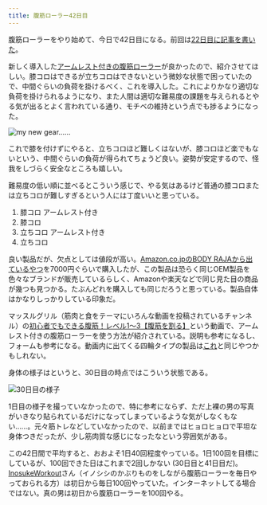 ```yaml
---
title: 腹筋ローラー42日目
---
```

腹筋ローラーをやり始めて、今日で42日目になる。前回は[22日目に記事を書いた](https://r7kamura.com/articles/2022-06-10-abroller)。

新しく導入した[アームレスト付きの腹筋ローラー](https://www.amazon.co.jp/dp/B091DVYKXJ)が良かったので、紹介させてほしい。膝コロはできるが立ちコロはできないという微妙な状態で困っていたので、中間ぐらいの負荷を掛けるべく、これを導入した。これによりかなり適切な負荷を掛けられるようになり、また人間は適切な難易度の課題を与えられるとやる気が出るとよく言われている通り、モチベの維持という点でも捗るようになった。

![](https://lh3.googleusercontent.com/docs/ADP-6oHZPaELE-bxYYCNW83dNoGTmt9gMQQa7wzselX-sfSTlqDgBmM8Bwp7evbOVFnJmilhQnuUaHOZezmUDyP-rlAkv5TZhFvbSVyBXxnKGwfzSVRtHkNPFsLCZZNWWek9hxkh2rIpVAHu-_3bH51r1tHQozkBsZ69o49jQVyI3mgFz00e5oAQpata2Ym1qeL4FsymH8SU4sqa2jTVW6sNHQxZv0AbF-Y35ho3NFpHAuEPBNOupuTFDoy6dRI2_HQni63X_kFV8qn_oc8AGAbqgpzMKzIZFKMqOMH5y0SS8CPD2cSc3otB1vWTmeiPZ81Qp-E5yiBICLyYOA09cEJivpVNZYhpKMM09mqUktFlvwwerXzLjHWZZr4qRXPAMwnXvvzOLhhwkD2oU-axq_3NGO7FZCrjECw7bHr48KrPHRk2sxU4859f_Sxkz5K9xZCwWg-KTthCHqB4RlJbwB3r0VrIXlihUi8Gp-GVEetuyWmqQLxkas9j-t9RNWK1ILrIS9Z5V_8sPGi-ryIkZZhF3TAnEFWRAF7-tfn2yF9mVi1YPFTMAH3wcNYUioTsrA1cDgwfeTlk_Ebc2Zl4yYaoCLhiWan_7FORuUCDdqSZoEEoQu0RmiCY8zEIPEbZqEGH1tAKm0V09g8tL1v1eegQT7idu-nE0N4jX9G0fdxf3QexQnCF_7e19Yvl2BKTWZ3UPnLY4vuJVfSWCjgwmvjbEnIkryaE3hUylTt5EmkbHIsBG-f6ZmpZ_G9q24yCfFs8qpaxLXUOBRtHdrl6tHQS9TNIuuGXVdBqHl57MdN8OzI0OKXRGBc7-kPWVrIrJUpBMPtPDo4U5bCOLCJNTxp9yXGPGNDzx4ynmAe8Dx0hyCOginilo5stPk1GjFIkt0X6WLot1fOjCKJuYainWuaEGJ2k-Ejy9ulxPG7T5bdbJm7oqSakLS5r43fXwRbLb4lIzr4_DUj46VnQnf1YJ1ig3Czc_aaA_CdbhVWsjlgaputpjM-jW94SYruTafdERfwT-dnWuOEk3GSLeFzPow03Sw8XsqOzR_90PPP4YfyPQcJauPQ0sNaYKRCSjt6KdPM_K9uKCjiZYyN9eq_5OyX1J9VXPas6tXHBltK2_5MLbO93cdXLF5nUjDAo5fWavVv1zABMnPMv8LyxW9VvXab4iu2CIlFThk9nbWwFX_gRn4p2EniXx8UbmPrvGPHARFPYemLki72xS_qsAC7c1IjRHdd2z1jICXflingX9j4ZmtWho8VxRw "my new gear......")

これで膝を付けずにやると、立ちコロほど難しくはないが、膝コロほど楽でもないという、中間ぐらいの負荷が得られてちょうど良い。姿勢が安定するので、怪我をしづらく安全なところも嬉しい。

難易度の低い順に並べるとこういう感じで、やる気はあるけど普通の膝コロまたは立ちコロが難しすぎるという人には丁度いいと思っている。

1.  膝コロ アームレスト付き
2.  膝コロ
3.  立ちコロ アームレスト付き
4.  立ちコロ

良い製品だが、欠点としては値段が高い。[Amazon.co.jpのBODY RAJAから出ているやつ](https://www.amazon.co.jp/dp/B091DVYKXJ)を7000円ぐらいで購入したが、この製品は恐らく同じOEM製品を色々なブランドが販売しているらしく、Amazonや楽天などで同じ見た目の商品が幾つも見つかる。たぶんどれを購入しても同じだろうと思っている。製品自体はかなりしっかりしている印象だ。

マッスルグリル（筋肉と食をテーマにいろんな動画を投稿されているチャンネル）の[初心者でもできる腹筋！レベル1〜3【腹筋を割る】](https://www.youtube.com/watch?v=5Ie0jGMgzto&list=PLJWXeNPGozjtVGumqcAacWnJxX7YsNo4e&index=5&t=240s)という動画で、アームレスト付きの腹筋ローラーを使う方法が紹介されている。説明も参考になるし、フォームも参考になる。動画内に出てくる四輪タイプの製品は[これ](https://www.amazon.co.jp/dp/B09HKXMRL8)と同じやつかもしれない。

身体の様子はというと、30日目の時点ではこういう状態である。

![](https://lh3.googleusercontent.com/docs/ADP-6oEm91NgHZp_dzPhIOqoHwghLSc4a70phrVOqwqJtmiYC3D6bHb307nrcB3uj89cBIep9_Ky8bybZXAjF8cD9nosoMY1rXZF-qOKCLeyy2S1llq2XavBV-RDQs0DHDZJCGQmyaD8lJaUXleHF30xuPgOu3n6ZFVxaPBoFtC_bTvqAJZ4PqQxktfDGT6ImafRek6AkTqlqk7KUIBuQeQn-sqWq51lm7zjJDGQUw939AED9Gz-jVvVzoleYcDgqcnvF6Gef6w6RS5WVOIx4X6eu97ssVCOh4SRzJSjas0UMzF7D4JhtwdNf3kaISM3Z2hMQH8lw-uF3sqAQCZZ8AWPsU8yh4LvHkLPoz7JgkuA3AjSH8NUF2NG44gvR7OdYixAScu7sy37EpwyFWfNP5dgHrqqnkYMIdfSU0dc-PvcNkzSGYMfKakbwXOM9kMReKyhQdtJnc-ZeESoqJtKku-Id7dNKRMw43qDKZPPHsDc67fRwGbbOPReN7aXLeuG1HrCrjA1B3w8QxheN-aL1tHj0hyfEbTEgvoh19BK2wFUrK9WzAwk5gfOSWAPjwl3Vh8kduwONjpuzjE5Hopa_2DBtMHqPZeVsdRvZrP3quAltuh7zaAFJIcgIzzLj6d64orwZfjHweZl6km6MyV8A-qPzuaJd-2bKV_BFLILmxBzqP0xRswj6K6WmyQ-xman5EcduQ60rucifYh4GFxk6MblRlFqXCMQUsR_1XazrkKMQHbf24qERpup1XwbF7MEmf5bL_3Vk_ENjA7COIbbNy9jG9KZjyxgGMJQlh90xLo5zPnUIN6y_XEA08nFUvZDqHUTISoUMoNgx1IX4r4TVaBnyt98kDT3GTsfr0KXOILLZI0de52RSUIYPlX8-OTiqAH1V2yWeXug6v2ZvX56_Xos5iFkk-l71eEcAg0DwBNumJlR9BbGHL0KRcDW4wru2Jq7fjX0Jit3JXJmrAuw9QSyk4EgVxJhlk1nn3SzNcHh9VQRY35idhmCIWqdOtcdsKDzSLSH4xYIsyzBFOOdIbwWHHbX3fMFH4ysI6QLjgz49YkZgZB1fzT7gjyfKzrpl16lNlDifV90CuEMucHYBKC7Y2sQktYNEv_rn-Wd_lB_iJlqJSNZteS0eGjaEFz8fA6rWaFs1NKBaSU0FL4e6232YC_H5M9LosskjWa3Z-KKInZcPNL-GAb7KuNcAhSHqkgBk5M3mRAkTLT3A2Wy8GmYLozAcPLF7Edc_HkfkgcN4ZLRgk_Ing "30日目の様子")

1日目の様子を撮っていなかったので、特に参考にならず、ただ上裸の男の写真がいきなり貼られているだけになってしまっているような気がしなくもない……。元々筋トレなどしていなかったので、以前まではヒョロヒョロで平坦な身体つきだったが、少し筋肉質な感じになったなという雰囲気がある。

この42日間で平均すると、おおよそ1日40回程度やっている。1日100回を目標にしているが、100回できた日はこれまで2回しかない (30日目と41日目だ)。[InosukeWorkout](https://twitter.com/InosukeWorkout)さん（イノシシのかぶりものをしながら腹筋ローラーを毎日やっておられる方）は初日から毎日100回やっていた。インターネットしてる場合ではない。真の男は初日から腹筋ローラーを100回やる。
